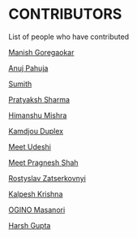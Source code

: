CONTRIBUTORS
============

List of people who have contributed

[Manish Goregaokar](https://github.com/Manishearth)

[Anuj Pahuja](https://github.com/alasin)

[Sumith](https://github.com/Sumith1896)

[Pratyaksh Sharma](https://github.com/pratyakshs)

[Himanshu Mishra](https://github.com/OrkoHunter)

[Kamdjou Duplex](https://github.com/kamdjouduplex)

[Meet Udeshi](https://github.com/udiboy1209)

[Meet Pragnesh Shah](https://github.com/meetshah1995)

[Rostyslav Zatserkovnyi](https://github.com/rzats)

[Kalpesh Krishna](https://github.com/martiansideofthemoon)

[OGINO Masanori](https://github.com/omasanori)

[Harsh Gupta](http://hargup.in)
